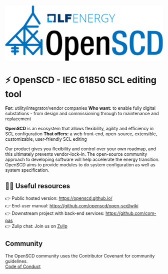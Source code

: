  <p align="center">
  <picture>
    <source media="(prefers-color-scheme: dark)" srcset="https://raw.githubusercontent.com/openscd/.github/main/profile/assets/openscd-logo-white.svg">
    <source media="(prefers-color-scheme: light)" srcset="https://raw.githubusercontent.com/openscd/.github/main/profile/assets/openscd-logo-color.svg">
    <img alt="OpenSCD Header Picture" src="./assets/openscd-logo-dark.svg">
  </picture>
</p>


# ⚡️ OpenSCD - IEC 61850 SCL editing tool

**For:** utility/integrator/vendor companies
**Who want:** to enable fully digital substations - from design and commissioning through to maintenance and replacement

**OpenSCD** is an ecosystem that allows flexibility, agility and efficiency in SCL configuration
**That offers:** a web front-end, open-source, extensible, customizable, user-friendly SCL editing

Our product gives you flexibility and control over your own roadmap, and this ultimately prevents vendor-lock-in.
The open-source community approach to developing software will help accelerate the energy transition.
OpenSCD aims to provide modules to do system configuration as well as system specification.


## 👩‍💻 Useful resources

👉 Public hosted version: https://openscd.github.io/  
👉 End-user manual: https://github.com/openscd/open-scd/wiki  
👉 Downstream project with back-end services: https://github.com/com-pas  
👉 Zulip chat: Join us on [Zulip](https://openscd.zulipchat.com)

## Community

The OpenSCD community uses the Contributor Covenant for community guidelines.  
[Code of Conduct](https://github.com/openscd/.github/blob/main/profile/code_of_conduct.md)
